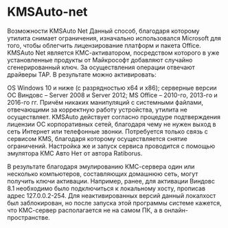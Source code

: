 # KMSAuto-net
Возможности KMSAuto Net
Данный способ, благодаря которому утилита снимает ограничения, изначально использовался Microsoft для того, чтобы облегчить лицензирование платформ и пакета Office. KMSAuto Net является КМС-активатором, посредством которого в уже установленные продукты от Майкрософт добавляют случайно сгенерированный ключ. За осуществления операции отвечают драйверы TAP. В результате можно активировать:

OS Windows 10 и ниже (с разрядностью x64 и x86);
серверные версии ОС Виндовс – Server 2008 и Server 2012;
MS Office – 2010-го, 2013-го и 2016-го гг.
Причём никаких манипуляций с системными файлами, отвечающими за корректную работу устройства, утилита не осуществляет. KMSAuto действует согласно процедуре подтверждения лицензии ОС корпоративных сетей, благодаря чему не нужен выход в сеть Интернет или телефонные звонки. Потребуется только связь с сервисом KMS, благодаря которому осуществляется снятие ограничений. Настройка же и запуск сервиса проводится с помощью эмулятора КМС Авто Нет от автора Ratiborus.

В результате благодаря эмулированию КМС-сервера один или несколько компьютеров, составляющих домашнюю сеть, могут получить ключи активации. Например, ранее, для активации Виндовс 8.1 необходимо было подключиться к локальному хосту, прописав адрес 127.0.0.2-254. Для неактивированных версий данный локалхост был заблокирован, но после запуска этой программы системе кажется, что КМС-сервер располагается не на самом ПК, а в онлайн-пространстве.
